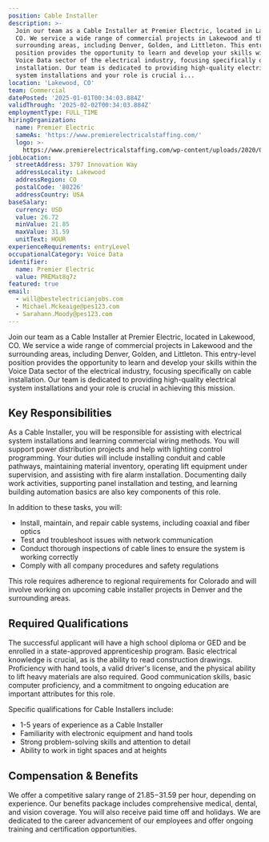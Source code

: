 ```yaml
---
position: Cable Installer
description: >-
  Join our team as a Cable Installer at Premier Electric, located in Lakewood,
  CO. We service a wide range of commercial projects in Lakewood and the
  surrounding areas, including Denver, Golden, and Littleton. This entry-level
  position provides the opportunity to learn and develop your skills within the
  Voice Data sector of the electrical industry, focusing specifically on cable
  installation. Our team is dedicated to providing high-quality electrical
  system installations and your role is crucial i...
location: 'Lakewood, CO'
team: Commercial
datePosted: '2025-01-01T00:34:03.884Z'
validThrough: '2025-02-02T00:34:03.884Z'
employmentType: FULL_TIME
hiringOrganization:
  name: Premier Electric
  sameAs: 'https://www.premierelectricalstaffing.com/'
  logo: >-
    https://www.premierelectricalstaffing.com/wp-content/uploads/2020/05/Premier-Electrical-Staffing-logo.png
jobLocation:
  streetAddress: 3797 Innovation Way
  addressLocality: Lakewood
  addressRegion: CO
  postalCode: '80226'
  addressCountry: USA
baseSalary:
  currency: USD
  value: 26.72
  minValue: 21.85
  maxValue: 31.59
  unitText: HOUR
experienceRequirements: entryLevel
occupationalCategory: Voice Data
identifier:
  name: Premier Electric
  value: PREMat8q7z
featured: true
email:
  - will@bestelectricianjobs.com
  - Michael.Mckeaige@pes123.com
  - Sarahann.Moody@pes123.com
---
```




Join our team as a Cable Installer at Premier Electric, located in Lakewood, CO. We service a wide range of commercial projects in Lakewood and the surrounding areas, including Denver, Golden, and Littleton. This entry-level position provides the opportunity to learn and develop your skills within the Voice Data sector of the electrical industry, focusing specifically on cable installation. Our team is dedicated to providing high-quality electrical system installations and your role is crucial in achieving this mission. 

## Key Responsibilities
As a Cable Installer, you will be responsible for assisting with electrical system installations and learning commercial wiring methods. You will support power distribution projects and help with lighting control programming. Your duties will include installing conduit and cable pathways, maintaining material inventory, operating lift equipment under supervision, and assisting with fire alarm installation. Documenting daily work activities, supporting panel installation and testing, and learning building automation basics are also key components of this role. 

In addition to these tasks, you will:
- Install, maintain, and repair cable systems, including coaxial and fiber optics
- Test and troubleshoot issues with network communication
- Conduct thorough inspections of cable lines to ensure the system is working correctly
- Comply with all company procedures and safety regulations

This role requires adherence to regional requirements for Colorado and will involve working on upcoming cable installer projects in Denver and the surrounding areas.

## Required Qualifications
The successful applicant will have a high school diploma or GED and be enrolled in a state-approved apprenticeship program. Basic electrical knowledge is crucial, as is the ability to read construction drawings. Proficiency with hand tools, a valid driver's license, and the physical ability to lift heavy materials are also required. Good communication skills, basic computer proficiency, and a commitment to ongoing education are important attributes for this role. 

Specific qualifications for Cable Installers include:
- 1-5 years of experience as a Cable Installer
- Familiarity with electronic equipment and hand tools
- Strong problem-solving skills and attention to detail
- Ability to work in tight spaces and at heights

## Compensation & Benefits
We offer a competitive salary range of $21.85-$31.59 per hour, depending on experience. Our benefits package includes comprehensive medical, dental, and vision coverage. You will also receive paid time off and holidays. We are dedicated to the career advancement of our employees and offer ongoing training and certification opportunities.